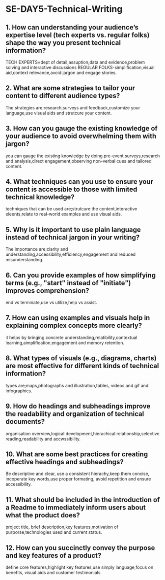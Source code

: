 # SE-DAY5-Technical-Writing
## 1. How can understanding your audience’s expertise level (tech experts vs. regular folks) shape the way you present technical information?
TECH EXPERTS=dept of detail,assuption,data and evidence,problem solving and interactive discussions
REGULAR FOLKS-simplification,visual aid,context relevance,avoid jargon and engage stories.

## 2. What are some strategies to tailor your content to different audience types?
The strategies are;research,surveys and feedback,customize your language,use visual aids and strutcure your content.

## 3. How can you gauge the existing knowledge of your audience to avoid overwhelming them with jargon?
you can gauge the existing knowledge by doing pre-event surveys,research and analysis,direct engagement,observing non-verbal cues and tailored content.

## 4. What techniques can you use to ensure your content is accessible to those with limited technical knowledge? 
techniques that can be used are;strutcure the content,interactive eleents,relate to real-world examples and use visual aids.

## 5. Why is it important to use plain language instead of technical jargon in your writing?
The importance are;clarity and understanding,accessibility,efficiency,engagement and reduced misunderstanding.

## 6. Can you provide examples of how simplifying terms (e.g., "start" instead of "initiate") improves comprehension?
end vs terminate,use vs utilize,help vs assist.
## 7. How can using examples and visuals help in explaining complex concepts more clearly?
it helps by bringing concrete understanding,relatibility,contextual learning,aimplification,engagement and memory retention.

## 8. What types of visuals (e.g., diagrams, charts) are most effective for different kinds of technical information?
types are;maps,photographs and illustration,tables, videos and gif and infographics.

## 9. How do headings and subheadings improve the readability and organization of technical documents?
organisation overview,logical development,hierachical relationship,selective reading,readability and accwssibility.

## 10. What are some best practices for creating effective headings and subheadings?
Be descriptive and clear, use a consistent hierachy,keep them concise, incoperate key words,use proper formating, avoid repetition and ensure accessibility.

## 11. What should be included in the introduction of a Readme to immediately inform users about what the product does?
project title, brief description,key features,motivation of purporse,technologies used and current status.

## 12. How can you succinctly convey the purpose and key features of a product?
define core features,highlight key features,use simply language,focus on benefits, visual aids and customer testimonials.
 
